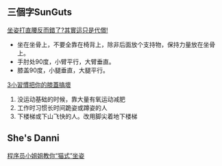 ## 三個字SunGuts

[坐姿打直腰反而錯了?其實這只是代償!](https://www.youtube.com/watch?v=iuq3YsFEoHY)

* 坐在坐骨上，不要全靠在椅背上，除非后面放个支持物，保持力量放在坐骨上。
* 手肘处90度，小臂平行，大臂垂直。
* 膝盖90度，小腿垂直，大腿平行。

[3小習慣把你的膝蓋搞壞](https://www.youtube.com/watch?v=Z9EerYVurkk)

1. 没运动基础的时候，靠大量有氧运动减肥
2. 工作时习惯长时间跪姿或蹲姿的人
3. 下楼梯或下山飞快的人。改用脚尖着地下楼梯



## She's Danni

[程序员小姐姐教你“猫式”坐姿](https://www.youtube.com/watch?v=y7bXZY0mWR8)


